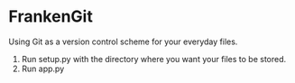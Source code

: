 FrankenGit
==========

Using Git as a version control scheme for your everyday files.

1) Run setup.py with the directory where you want your files to be stored.
2) Run app.py
